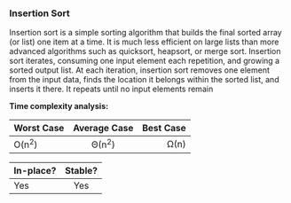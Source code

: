 ### Insertion Sort

Insertion sort is a simple sorting algorithm that builds the final sorted array (or list) one item at a time. It is much less efficient on large lists than more advanced algorithms such as quicksort, heapsort, or merge sort. Insertion sort iterates, consuming one input element each repetition, and growing a sorted output list. At each iteration, insertion sort removes one element from the input data, finds the location it belongs within the sorted list, and inserts it there. It repeats until no input elements remain

**Time complexity analysis:**

| **Worst Case**  | **Average Case** | **Best Case**  |
| --------------- |:----------------:| --------------:|
| O(n<sup>2</sup>)| Θ(n<sup>2</sup>) | Ω(n)           |

| **In-place?** | **Stable?** |
| ------------- |:-----------:|
| Yes           | Yes         |   